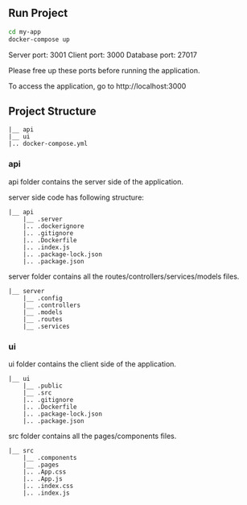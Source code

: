 ## Run Project

```bash
cd my-app
docker-compose up
```

Server port: 3001
Client port: 3000
Database port: 27017

Please free up these ports before running the application.

To access the application, go to http://localhost:3000

## Project Structure
```
|__ api
|__ ui
|.. docker-compose.yml
```

### api
api folder contains the server side of the application.

server side code has following structure:

```
|__ api
    |__ .server
    |.. .dockerignore
    |.. .gitignore
    |.. .Dockerfile
    |.. .index.js
    |.. .package-lock.json
	|.. .package.json
```

server folder contains all the routes/controllers/services/models files.

```
|__ server
    |__ .config
    |__ .controllers
    |__ .models
    |__ .routes
    |__ .services
```
### ui
ui folder contains the client side of the application.

```
|__ ui
    |__ .public
    |__ .src
    |.. .gitignore
    |.. .Dockerfile
    |.. .package-lock.json
	|.. .package.json
```

src folder contains all the pages/components files.

```
|__ src
    |__ .components
    |__ .pages
    |.. .App.css
    |.. .App.js
    |.. .index.css
	|.. .index.js
```
